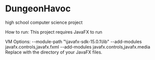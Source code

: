 # DungeonHavoc
high school computer science project

How to run:
This project requires JavaFX to run

VM Options: --module-path "<DIRECTORY>\javafx-sdk-15.0.1\lib" --add-modules javafx.controls,javafx.fxml --add-modules javafx.controls,javafx.media
Replace <DIRECTORY> with the directory of your JavaFX files.
